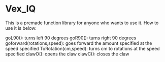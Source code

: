 # Vex_IQ
This is a premade function library for anyone who wants to use it. How to use it is below:


goL90(): turns left 90 degrees
goR90(): turns right 90 degrees 
goforward(rotations,speed): goes forward the amount specified at the speed specified
ToRotation(cm,speed): turns cm to rotations at the speed specified
clawO(): opens the claw 
clawC(): closes the claw



